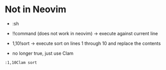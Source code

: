 # Not in Neovim

* :sh
* !!command (does not work in neovim)  -> execute against current line
* 1,10!sort  -> execute sort on lines 1 through 10 and replace the contents

* no longer true, just use Clam

```text
:1,10Clam sort
```

